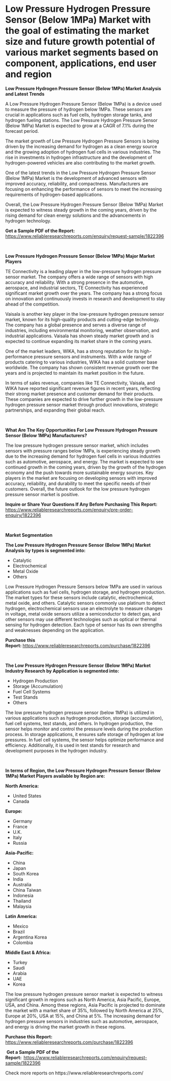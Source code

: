 <p><h1>Low Pressure Hydrogen Pressure Sensor (Below 1MPa) Market with the goal of estimating the market size and future growth potential of various market segments based on component, applications, end user and region</h1></p><p><strong>Low Pressure Hydrogen Pressure Sensor (Below 1MPa) Market Analysis and Latest Trends</strong></p>
<p><p>A Low Pressure Hydrogen Pressure Sensor (Below 1MPa) is a device used to measure the pressure of hydrogen below 1MPa. These sensors are crucial in applications such as fuel cells, hydrogen storage tanks, and hydrogen fueling stations. The Low Pressure Hydrogen Pressure Sensor (Below 1MPa) Market is expected to grow at a CAGR of 7.1% during the forecast period.</p><p>The market growth of Low Pressure Hydrogen Pressure Sensors is being driven by the increasing demand for hydrogen as a clean energy source and the growing adoption of hydrogen fuel cells in various industries. The rise in investments in hydrogen infrastructure and the development of hydrogen-powered vehicles are also contributing to the market growth.</p><p>One of the latest trends in the Low Pressure Hydrogen Pressure Sensor (Below 1MPa) Market is the development of advanced sensors with improved accuracy, reliability, and compactness. Manufacturers are focusing on enhancing the performance of sensors to meet the increasing requirements of hydrogen-based applications.</p><p>Overall, the Low Pressure Hydrogen Pressure Sensor (Below 1MPa) Market is expected to witness steady growth in the coming years, driven by the rising demand for clean energy solutions and the advancements in hydrogen technology.</p></p>
<p><strong>Get a Sample PDF of the Report:&nbsp;</strong> <a href="https://www.reliableresearchreports.com/enquiry/request-sample/1822396">https://www.reliableresearchreports.com/enquiry/request-sample/1822396</a></p>
<p>&nbsp;</p>
<p><strong>Low Pressure Hydrogen Pressure Sensor (Below 1MPa) Major Market Players</strong></p>
<p><p>TE Connectivity is a leading player in the low-pressure hydrogen pressure sensor market. The company offers a wide range of sensors with high accuracy and reliability. With a strong presence in the automotive, aerospace, and industrial sectors, TE Connectivity has experienced significant market growth over the years. The company has a strong focus on innovation and continuously invests in research and development to stay ahead of the competition.</p><p>Vaisala is another key player in the low-pressure hydrogen pressure sensor market, known for its high-quality products and cutting-edge technology. The company has a global presence and serves a diverse range of industries, including environmental monitoring, weather observation, and industrial applications. Vaisala has shown steady market growth and is expected to continue expanding its market share in the coming years.</p><p>One of the market leaders, WIKA, has a strong reputation for its high-performance pressure sensors and instruments. With a wide range of products catering to various industries, WIKA has a solid customer base worldwide. The company has shown consistent revenue growth over the years and is projected to maintain its market position in the future.</p><p>In terms of sales revenue, companies like TE Connectivity, Vaisala, and WIKA have reported significant revenue figures in recent years, reflecting their strong market presence and customer demand for their products. These companies are expected to drive further growth in the low-pressure hydrogen pressure sensor market through product innovations, strategic partnerships, and expanding their global reach.</p></p>
<p>&nbsp;</p>
<p><strong>What Are The Key Opportunities For Low Pressure Hydrogen Pressure Sensor (Below 1MPa) Manufacturers?</strong></p>
<p><p>The low pressure hydrogen pressure sensor market, which includes sensors with pressure ranges below 1MPa, is experiencing steady growth due to the increasing demand for hydrogen fuel cells in various industries such as automotive, aerospace, and energy. The market is expected to see continued growth in the coming years, driven by the growth of the hydrogen economy and the push towards more sustainable energy sources. Key players in the market are focusing on developing sensors with improved accuracy, reliability, and durability to meet the specific needs of their customers. Overall, the future outlook for the low pressure hydrogen pressure sensor market is positive.</p></p>
<p><strong>Inquire or Share Your Questions If Any Before Purchasing This Report:</strong> <a href="https://www.reliableresearchreports.com/enquiry/pre-order-enquiry/1822396">https://www.reliableresearchreports.com/enquiry/pre-order-enquiry/1822396</a></p>
<p>&nbsp;</p>
<p><strong>Market Segmentation</strong></p>
<p><strong>The Low Pressure Hydrogen Pressure Sensor (Below 1MPa) Market Analysis by types is segmented into:</strong></p>
<p><ul><li>Catalytic</li><li>Electrochemical</li><li>Metal Oxide</li><li>Others</li></ul></p>
<p><p>Low Pressure Hydrogen Pressure Sensors below 1MPa are used in various applications such as fuel cells, hydrogen storage, and hydrogen production. The market types for these sensors include catalytic, electrochemical, metal oxide, and others. Catalytic sensors commonly use platinum to detect hydrogen, electrochemical sensors use an electrolyte to measure changes in voltage, metal oxide sensors utilize a semiconductor to detect gas, and other sensors may use different technologies such as optical or thermal sensing for hydrogen detection. Each type of sensor has its own strengths and weaknesses depending on the application.</p></p>
<p><strong>Purchase this Report:&nbsp;</strong><a href="https://www.reliableresearchreports.com/purchase/1822396">https://www.reliableresearchreports.com/purchase/1822396</a></p>
<p>&nbsp;</p>
<p><strong>The Low Pressure Hydrogen Pressure Sensor (Below 1MPa) Market Industry Research by Application is segmented into:</strong></p>
<p><ul><li>Hydrogen Production</li><li>Storage (Accumulation)</li><li>Fuel Cell Systems</li><li>Test Stands</li><li>Others</li></ul></p>
<p><p>The low pressure hydrogen pressure sensor (below 1MPa) is utilized in various applications such as hydrogen production, storage (accumulation), fuel cell systems, test stands, and others. In hydrogen production, the sensor helps monitor and control the pressure levels during the production process. In storage applications, it ensures safe storage of hydrogen at low pressures. In fuel cell systems, the sensor helps optimize performance and efficiency. Additionally, it is used in test stands for research and development purposes in the hydrogen industry.</p></p>
<p>&nbsp;</p>
<p><strong>In terms of Region, the Low Pressure Hydrogen Pressure Sensor (Below 1MPa) Market Players available by Region are:</strong></p>
<p>
    <p> <strong> North America: </strong>
        <ul>
            <li>United States</li>
            <li>Canada</li>
        </ul>
        </p> 
    <p> <strong> Europe: </strong>
        <ul>
            <li>Germany</li>
            <li>France</li>
            <li>U.K.</li>
            <li>Italy</li>
            <li>Russia</li>
        </ul>
        </p> 
    <p> <strong> Asia-Pacific: </strong>
        <ul>
            <li>China</li>
            <li>Japan</li>
            <li>South Korea</li>
            <li>India</li>
            <li>Australia</li>
            <li>China Taiwan</li>
            <li>Indonesia</li>
            <li>Thailand</li>
            <li>Malaysia</li>
        </ul>
        </p> 
    <p> <strong> Latin America: </strong>
        <ul>
            <li>Mexico</li>
            <li>Brazil</li>
            <li>Argentina Korea</li>
            <li>Colombia</li>
        </ul>
        </p> 
    <p> <strong> Middle East & Africa: </strong>
        <ul>
            <li>Turkey</li>
            <li>Saudi</li>
            <li>Arabia</li>
            <li>UAE</li>
            <li>Korea</li>
        </ul>
    </p>
    </p>
<p><p>The low pressure hydrogen pressure sensor market is expected to witness significant growth in regions such as North America, Asia Pacific, Europe, USA, and China. Among these regions, Asia Pacific is projected to dominate the market with a market share of 35%, followed by North America at 25%, Europe at 20%, USA at 15%, and China at 5%. The increasing demand for hydrogen pressure sensors in industries such as automotive, aerospace, and energy is driving the market growth in these regions.</p></p>
<p><strong>Purchase this Report: </strong><a href="https://www.reliableresearchreports.com/purchase/1822396">https://www.reliableresearchreports.com/purchase/1822396</a></p>
<p>&nbsp;<strong>Get a Sample PDF of the Report:&nbsp;&nbsp;</strong><a href="https://www.reliableresearchreports.com/enquiry/request-sample/1822396">https://www.reliableresearchreports.com/enquiry/request-sample/1822396</a></p>
<p><strong></strong></p>
<p>Check more reports on https://www.reliableresearchreports.com/</p>